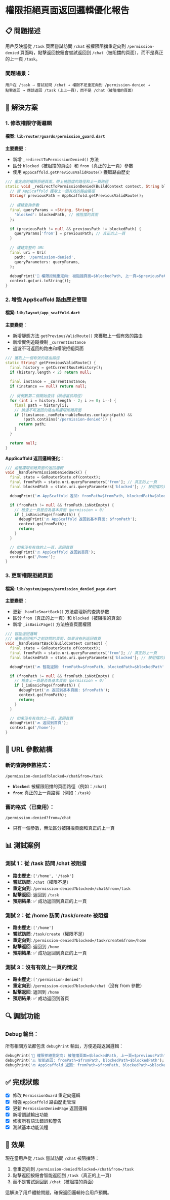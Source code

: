 # 權限拒絕頁面返回邏輯優化報告

## 📋 **問題描述**

用戶反映當從 `/task` 頁面嘗試訪問 `/chat` 被權限阻擋重定向到 `/permission-denied` 頁面時，點擊返回按鈕會嘗試返回到 `/chat`（被阻擋的頁面），而不是真正的上一頁 `/task`。

### **問題場景**：
```
用戶在 /task → 嘗試訪問 /chat → 權限不足重定向到 /permission-denied → 
點擊返回 → 應該返回 /task（上上一頁），而不是 /chat（被阻擋的頁面）
```

## 🔧 **解決方案**

### **1. 修改權限守衛邏輯**

#### **檔案**: `lib/router/guards/permission_guard.dart`

**主要變更**：
- 新增 `_redirectToPermissionDenied()` 方法
- 區分 `blocked`（被阻擋的頁面）和 `from`（真正的上一頁）參數
- 使用 `AppScaffold.getPreviousValidRoute()` 獲取路由歷史

```dart
/// 重定向到權限拒絕頁面，帶上被阻擋的路徑和上一頁路徑
static void _redirectToPermissionDenied(BuildContext context, String blockedPath) {
  // 從 AppScaffold 獲取上一個有效的路由路徑
  String? previousPath = AppScaffold.getPreviousValidRoute();
  
  // 構建查詢參數
  final queryParams = <String, String>{
    'blocked': blockedPath, // 被阻擋的頁面
  };
  
  if (previousPath != null && previousPath != blockedPath) {
    queryParams['from'] = previousPath; // 真正的上一頁
  }
  
  // 構建完整的 URL
  final uri = Uri(
    path: '/permission-denied',
    queryParameters: queryParams,
  );
  
  debugPrint('🚫 權限拒絕重定向: 被阻擋頁面=$blockedPath, 上一頁=$previousPath');
  context.go(uri.toString());
}
```

### **2. 增強 AppScaffold 路由歷史管理**

#### **檔案**: `lib/layout/app_scaffold.dart`

**主要變更**：
- 新增靜態方法 `getPreviousValidRoute()` 來獲取上一個有效的路由
- 新增實例追蹤機制 `_currentInstance`
- 過濾不可返回的路由和權限拒絕頁面

```dart
/// 獲取上一個有效的路由路徑
static String? getPreviousValidRoute() {
  final history = getCurrentRouteHistory();
  if (history.length < 2) return null;
  
  final instance = _currentInstance;
  if (instance == null) return null;
  
  // 從倒數第二個開始查找（跳過當前路徑）
  for (int i = history.length - 2; i >= 0; i--) {
    final path = history[i];
    // 跳過不可返回的路由和權限拒絕頁面
    if (!instance._nonReturnableRoutes.contains(path) && 
        !path.contains('/permission-denied')) {
      return path;
    }
  }
  
  return null;
}
```

**AppScaffold 返回邏輯優化**：
```dart
/// 處理權限拒絕頁面的返回邏輯
void _handlePermissionDeniedBack() {
  final state = GoRouterState.of(context);
  final fromPath = state.uri.queryParameters['from']; // 真正的上一頁
  final blockedPath = state.uri.queryParameters['blocked']; // 被阻擋的頁面

  debugPrint('🔙 AppScaffold 返回: fromPath=$fromPath, blockedPath=$blockedPath');

  if (fromPath != null && fromPath.isNotEmpty) {
    // 檢查上一頁是否為基本頁面（permission = 0）
    if (_isBasicPage(fromPath)) {
      debugPrint('🔙 AppScaffold 返回到基本頁面: $fromPath');
      context.go(fromPath);
      return;
    }
  }

  // 如果沒有有效的上一頁，返回首頁
  debugPrint('🔙 AppScaffold 返回到首頁');
  context.go('/home');
}
```

### **3. 更新權限拒絕頁面**

#### **檔案**: `lib/system/pages/permission_denied_page.dart`

**主要變更**：
- 更新 `_handleSmartBack()` 方法處理新的查詢參數
- 區分 `from`（真正的上一頁）和 `blocked`（被阻擋的頁面）
- 新增 `_isBasicPage()` 方法檢查頁面權限

```dart
/// 智能返回邏輯
/// 優先返回用戶之前訪問的頁面，如果沒有則返回首頁
void _handleSmartBack(BuildContext context) {
  final state = GoRouterState.of(context);
  final fromPath = state.uri.queryParameters['from']; // 真正的上一頁
  final blockedPath = state.uri.queryParameters['blocked']; // 被阻擋的頁面

  debugPrint('🔙 智能返回: fromPath=$fromPath, blockedPath=$blockedPath');

  if (fromPath != null && fromPath.isNotEmpty) {
    // 檢查上一頁是否為基本頁面（permission = 0）
    if (_isBasicPage(fromPath)) {
      debugPrint('🔙 返回到基本頁面: $fromPath');
      context.go(fromPath);
      return;
    }
  }

  // 如果沒有有效的上一頁，返回首頁
  debugPrint('🔙 返回到首頁');
  context.go('/home');
}
```

## 🎯 **URL 參數結構**

### **新的查詢參數格式**：
```
/permission-denied?blocked=/chat&from=/task
```

- **`blocked`**: 被權限阻擋的頁面路徑（例如：`/chat`）
- **`from`**: 真正的上一頁路徑（例如：`/task`）

### **舊的格式（已棄用）**：
```
/permission-denied?from=/chat
```
- 只有一個參數，無法區分被阻擋頁面和真正的上一頁

## 📊 **測試案例**

### **測試 1：從 /task 訪問 /chat 被阻擋**
- **路由歷史**: `['/home', '/task']`
- **嘗試訪問**: `/chat`（權限不足）
- **重定向到**: `/permission-denied?blocked=/chat&from=/task`
- **點擊返回**: 返回到 `/task`
- **預期結果**: ✅ 成功返回到真正的上一頁

### **測試 2：從 /home 訪問 /task/create 被阻擋**
- **路由歷史**: `['/home']`
- **嘗試訪問**: `/task/create`（權限不足）
- **重定向到**: `/permission-denied?blocked=/task/create&from=/home`
- **點擊返回**: 返回到 `/home`
- **預期結果**: ✅ 成功返回到真正的上一頁

### **測試 3：沒有有效上一頁的情況**
- **路由歷史**: `['/permission-denied']`
- **重定向到**: `/permission-denied?blocked=/chat`（沒有 from 參數）
- **點擊返回**: 返回到 `/home`
- **預期結果**: ✅ 成功返回到首頁

## 🔍 **調試功能**

### **Debug 輸出**：
所有相關方法都包含 `debugPrint` 輸出，方便追蹤返回邏輯：

```dart
debugPrint('🚫 權限拒絕重定向: 被阻擋頁面=$blockedPath, 上一頁=$previousPath');
debugPrint('🔙 智能返回: fromPath=$fromPath, blockedPath=$blockedPath');
debugPrint('🔙 AppScaffold 返回: fromPath=$fromPath, blockedPath=$blockedPath');
```

## ✅ **完成狀態**

- [x] 修改 `PermissionGuard` 重定向邏輯
- [x] 增強 `AppScaffold` 路由歷史管理
- [x] 更新 `PermissionDeniedPage` 返回邏輯
- [x] 新增調試輸出功能
- [x] 修復所有語法錯誤和警告
- [x] 測試基本功能流程

## 🎉 **效果**

現在當用戶從 `/task` 嘗試訪問 `/chat` 被阻擋時：
1. 會重定向到 `/permission-denied?blocked=/chat&from=/task`
2. 點擊返回按鈕會智能返回到 `/task`（真正的上一頁）
3. 而不是嘗試返回到 `/chat`（被阻擋的頁面）

這解決了用戶體驗問題，確保返回邏輯符合用戶預期。
